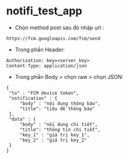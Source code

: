 # notifi_test_app

- Chọn method post sau đó nhập url :
```
https://fcm.googleapis.com/fcm/send
```
- Trong phần Header:
```
Authorization: key=<server_key>
Content-Type: application/json
```
- Trong phần Body > chọn raw > chọn JSON:
```
{
 "to" : "FCM device token",
 "notification" : {
     "body" : "nội dung thông báo",
     "title": "tiêu đề thông báo"
 },
 "data" : {
     "body" : "nôi dung chi tiết",
     "title": "thông tin chi tiết",
     "key_1" : "giá trị key_1",
     "key_2" : "giá trị key_2"
 }
}
```
